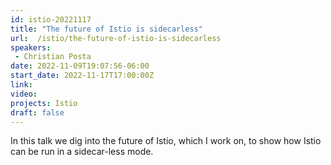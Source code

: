 ```yaml
---
id: istio-20221117
title: "The future of Istio is sidecarless"
url:  /istio/the-future-of-istio-is-sidecarless
speakers:
 - Christian Posta
date: 2022-11-09T19:07:56-06:00
start_date: 2022-11-17T17:00:00Z
link:  
video: 
projects: Istio
draft: false
---
```


In this talk we dig into the future of Istio, which I work on,  to show how Istio can be run in a sidecar-less mode. 